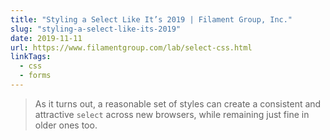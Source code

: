 ```yaml
---
title: "Styling a Select Like It’s 2019 | Filament Group, Inc."
slug: "styling-a-select-like-its-2019"
date: 2019-11-11
url: https://www.filamentgroup.com/lab/select-css.html
linkTags:
  - css
  - forms
---
```


> As it turns out, a reasonable set of styles can create a consistent and attractive `select` across new browsers, while remaining just fine in older ones too.
